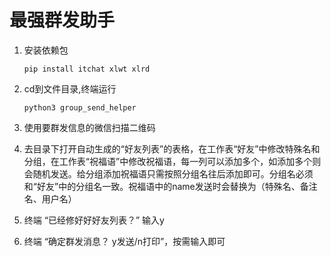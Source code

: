 # 最强群发助手
1. 安装依赖包  

   ```
   pip install itchat xlwt xlrd 
   ```
2. cd到文件目录,终端运行 

	```
	python3 group_send_helper
	```
	
3. 使用要群发信息的微信扫描二维码

3. 去目录下打开自动生成的“好友列表”的表格，在工作表“好友”中修改特殊名和分组，在工作表“祝福语”中修改祝福语，每一列可以添加多个，如添加多个则会随机发送。给分组添加祝福语只需按照分组名往后添加即可。分组名必须和“好友”中的分组名一致。祝福语中的name发送时会替换为（特殊名、备注名、用户名）
4. 终端 “已经修好好好友列表？” 输入y
5. 终端 “确定群发消息？ y发送/n打印”，按需输入即可
